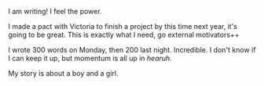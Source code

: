 I am writing! I feel the power.

I made a pact with Victoria to finish a project by this time next year, it's going to be great. This is exactly what I need, go external motivators++

I wrote 300 words on Monday, then 200 last night. Incredible. I don't know if I can keep it up, but momentum is all up in <i>hearuh</i>.

My story is about a boy and a girl.
